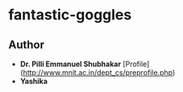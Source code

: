 # fantastic-goggles


## Author
* **Dr. Pilli Emmanuel Shubhakar**
[Profile]
(http://www.mnit.ac.in/dept_cs/preprofile.php)
* **Yashika**
